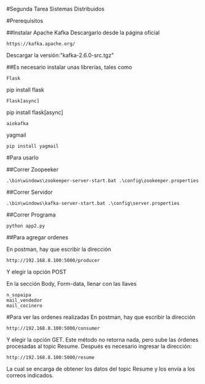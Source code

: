﻿#Segunda Tarea Sistemas Distribuidos

#Prerequisitos

##Instalar Apache Kafka
Descargarlo desde la página oficial
```
https://kafka.apache.org/
```
Descargar la versión:"kafka-2.6.0-src.tgz"

##Es necesario instalar unas librerías, tales como

```
Flask
```
pip install flask
```
Flask[async]
```
pip install flask[async]
```
aiokafka
```
yagmail
```
pip install yagmail
```

#Para usarlo

##Correr Zoopeeker
```
.\bin\windows\zookeeper-server-start.bat .\config\zookeeper.properties
```
##Correr Servidor
```
.\bin\windows\kafka-server-start.bat .\config\server.properties
```
##Correr Programa
```
python app2.py
```
##Para agregar ordenes

En postman, hay que escribir la dirección
```
http://192.168.8.100:5000/producer
```
Y elegir la opción POST

En la sección Body, Form-data, llenar con las llaves
```
n_sopaipa
mail_vendedor
mail_cocinero
```

#Para ver las ordenes realizadas
En postman, hay que escribir la dirección
```
http://192.168.8.100:5000/consumer
```
Y elegir la opción GET. Este método no retorna nada, pero sube las órdenes procesadas al topic Resume. Después es necesario ingresar la dirección:
```
http://192.168.8.100:5000/resume
```
La cual se encarga de obtener los datos del topic Resume y los envía a los correos indicados.
